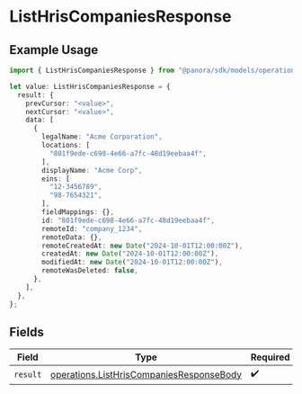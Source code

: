 # ListHrisCompaniesResponse

## Example Usage

```typescript
import { ListHrisCompaniesResponse } from "@panora/sdk/models/operations";

let value: ListHrisCompaniesResponse = {
  result: {
    prevCursor: "<value>",
    nextCursor: "<value>",
    data: [
      {
        legalName: "Acme Corporation",
        locations: [
          "801f9ede-c698-4e66-a7fc-48d19eebaa4f",
        ],
        displayName: "Acme Corp",
        eins: [
          "12-3456789",
          "98-7654321",
        ],
        fieldMappings: {},
        id: "801f9ede-c698-4e66-a7fc-48d19eebaa4f",
        remoteId: "company_1234",
        remoteData: {},
        remoteCreatedAt: new Date("2024-10-01T12:00:00Z"),
        createdAt: new Date("2024-10-01T12:00:00Z"),
        modifiedAt: new Date("2024-10-01T12:00:00Z"),
        remoteWasDeleted: false,
      },
    ],
  },
};
```

## Fields

| Field                                                                                                | Type                                                                                                 | Required                                                                                             | Description                                                                                          |
| ---------------------------------------------------------------------------------------------------- | ---------------------------------------------------------------------------------------------------- | ---------------------------------------------------------------------------------------------------- | ---------------------------------------------------------------------------------------------------- |
| `result`                                                                                             | [operations.ListHrisCompaniesResponseBody](../../models/operations/listhriscompaniesresponsebody.md) | :heavy_check_mark:                                                                                   | N/A                                                                                                  |